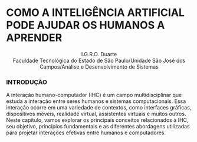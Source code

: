 # COMO A INTELIGÊNCIA ARTIFICIAL PODE AJUDAR OS HUMANOS A APRENDER

<div align="center">
I.G.R.O. Duarte<br>
Faculdade Tecnológica do Estado de São Paulo/Unidade São José dos Campos/Análise e Desenvolvimento de Sistemas
</div>

<h3>INTRODUÇÃO</h3>

A interação humano-computador (IHC) é um campo multidisciplinar que estuda a interação entre seres humanos e sistemas computacionais. Essa interação ocorre em uma variedade de contextos, como interfaces gráficas, dispositivos móveis, realidade virtual, assistentes virtuais e muitos outros. Neste capítulo, vamos explorar os principais conceitos relacionados à IHC, seu objetivo, princípios fundamentais e as diferentes abordagens utilizadas para projetar interações efetivas entre humanos e computadores.
